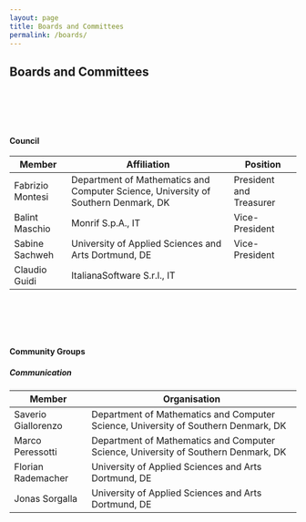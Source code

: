```yaml
---
layout: page
title: Boards and Committees
permalink: /boards/
---
```


<section>
<div class="container">
<div class="row">
<div class="col-xs-12">
<div class="section-title" markdown="1">
<h2 class="ptb">Boards and Committees</h2>
</div>
<div class="media text-center">
<div class="media-body">

<style>
  .ptb { margin-bottom:100px; }
</style>

<h4>Council</h4>
<table class="table text-left ptb">
  <thead>
    <tr>
      <th scope="col">Member</th>
      <th scope="col">Affiliation</th>
      <th scope="col">Position</th>
    </tr>
  </thead>
  <tbody>
    <tr>
      <td>Fabrizio Montesi</td>
      <td>Department of Mathematics and Computer Science, University of Southern Denmark, DK</td>
      <td>President and Treasurer</td>
    </tr>
    <tr>
      <td>Balint Maschio</td>
      <td>Monrif S.p.A., IT</td>
      <td>Vice-President</td>
    </tr>
    <tr>
      <td>Sabine Sachweh</td>
      <td>University of Applied Sciences and Arts Dortmund, DE</td>
      <td>Vice-President</td>
    </tr>
    <tr>
      <td>Claudio Guidi</td>
      <td>ItalianaSoftware S.r.l., IT</td>
      <td></td>
    </tr>
  </tbody>
</table>


<h4>Community Groups</h4>

<h5>Communication</h5>
<table class="table text-left ptb">
  <thead>
    <tr>
      <th scope="col">Member</th>
      <th scope="col">Organisation</th>
    </tr>
  </thead>
  <tbody>
    <tr>
      <td>Saverio Giallorenzo</td>
      <td>Department of Mathematics and Computer Science, University of Southern Denmark, DK</td>
    </tr>
    <tr>
      <td>Marco Peressotti</td>
      <td>Department of Mathematics and Computer Science, University of Southern Denmark, DK</td>
    </tr>
    <tr>
      <td>Florian Rademacher</td>
      <td>University of Applied Sciences and Arts Dortmund, DE</td>
    </tr>
    <tr>
      <td>Jonas Sorgalla</td>
      <td>University of Applied Sciences and Arts Dortmund, DE</td>
    </tr>
  </tbody>
</table>

</div>
</div>
</div>
</div>
</div>
</section>
